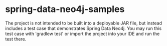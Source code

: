 spring-data-neo4j-samples
=========================
The project is not intended to be built into a deployable JAR file,
but instead includes a test case that demonstrates Spring Data Neo4j.
You may run this test case with 'gradlew test' or import the project into
your IDE and run the test there.
